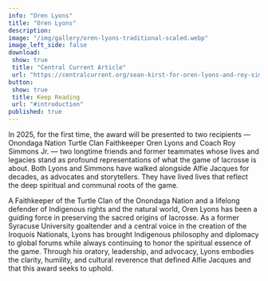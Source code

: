 ```yaml
---
info: "Oren Lyons"
title: "Oren Lyons"
description: 
image: "/img/gallery/oren-lyons-traditional-scaled.webp"
image_left_side: false
download:
 show: true
 title: "Central Current Article"
 url: "https://centralcurrent.org/sean-kirst-for-oren-lyons-and-roy-simmons-jr-alfie-jacques-award-all-about-his-knowledge-of-true-value/"
button:
 show: true 
 title: Keep Reading
 url: "#introduction"
published: true
---
```

In 2025, for the first time, the award will be presented to two recipients — Onondaga Nation Turtle Clan Faithkeeper Oren Lyons and Coach Roy Simmons Jr. — two longtime friends and former teammates whose lives and legacies stand as profound representations of what the game of lacrosse is about. Both Lyons and Simmons have walked alongside Alfie Jacques for decades, as advocates and storytellers. They have lived lives that reflect the deep spiritual and communal roots of the game.

A Faithkeeper of the Turtle Clan of the Onondaga Nation and a lifelong defender of Indigenous rights and the natural world, Oren Lyons has been a guiding force in preserving the sacred origins of lacrosse. As a former Syracuse University goaltender and a central voice in the
creation of the Iroquois Nationals, Lyons has brought Indigenous philosophy and diplomacy to global forums while always continuing to honor the spiritual essence of the game. Through his oratory, leadership, and advocacy, Lyons embodies the clarity, humility, and cultural reverence that defined Alfie Jacques and that this award seeks to uphold.